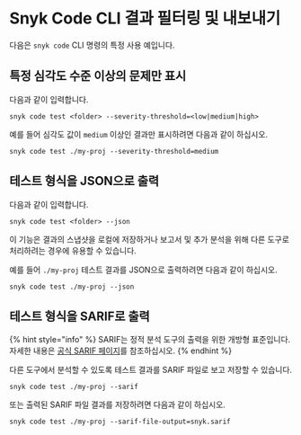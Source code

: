 # Snyk Code CLI 결과 필터링 및 내보내기

다음은 `snyk code` CLI 명령의 특정 사용 예입니다.

## 특정 심각도 수준 이상의 문제만 표시

다음과 같이 입력합니다.

```
snyk code test <folder> --severity-threshold=<low|medium|high>
```

예를 들어 심각도 값이 `medium` 이상인 결과만 표시하려면 다음과 같이 하십시오.

```
snyk code test ./my-proj --severity-threshold=medium
```

## 테스트 형식을 JSON으로 출력

다음과 같이 입력합니다.

```
snyk code test <folder> --json
```

이 기능은 결과의 스냅샷을 로컬에 저장하거나 보고서 및 추가 분석을 위해 다른 도구로 처리하려는 경우에 유용할 수 있습니다.

예를 들어 `./my-proj` 테스트 결과를 JSON으로 출력하려면 다음과 같이 하십시오.

```
snyk code test ./my-proj --json
```

## 테스트 형식을 SARIF로 출력

{% hint style="info" %}
SARIF는 정적 분석 도구의 출력을 위한 개방형 표준입니다. 자세한 내용은 [공식 SARIF 페이지](https://sarifweb.azurewebsites.net)를 참조하십시오.
{% endhint %}

다른 도구에서 분석할 수 있도록 테스트 결과를 SARIF 파일로 보고 저장할 수 있습니다.

```
snyk code test ./my-proj --sarif
```

또는 출력된 SARIF 파일 결과를 저장하려면 다음과 같이 하십시오.

```
snyk code test ./my-proj --sarif-file-output=snyk.sarif
```
